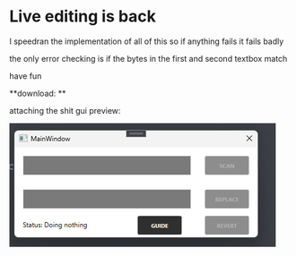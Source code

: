 # Live editing is back

I speedran the implementation of all of this so if anything fails it fails badly

the only error checking is if the bytes in the first and second textbox match

have fun 

**download: **

attaching the shit gui preview:

![screenshot](Images/screenshot.png)

